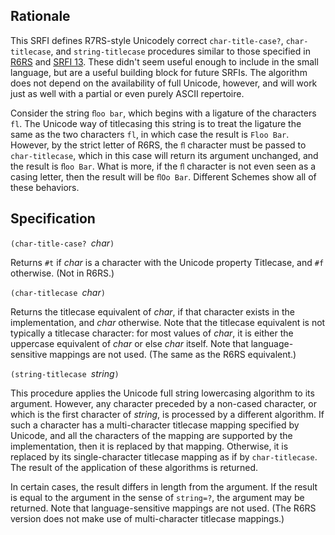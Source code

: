 ## Rationale

This SRFI defines R7RS-style Unicodely correct `char-title-case?`, `char-titlecase`, and `string-titlecase` procedures similar to those specified in [R6RS](http://www.r6rs.org/final/html/r6rs-lib/r6rs-lib-Z-H-2.html#node_sec_1.2) and [SRFI 13](http://srfi.schemers.org/srfi-13/srfi-13.html).  These didn't seem useful enough to include in the small language, but are a useful building block for future SRFIs.  The algorithm does not depend on the availability of full Unicode, however, and will work just as well with a partial or even purely ASCII repertoire.

Consider the string `ﬂoo bar`, which begins with a ligature of the characters `fl`.  The Unicode way of titlecasing this string is to treat the ligature the same as the two characters `fl`, in which case the result is `Floo Bar`.  However, by the strict letter of R6RS, the `ﬂ` character must be passed to `char-titlecase`, which in this case will return its argument unchanged, and the result is `ﬂoo Bar`.  What is more, if the `ﬂ` character is not even seen as a casing letter, then the result will be `ﬂOo Bar`.  Different Schemes show all of these behaviors.

## Specification

`(char-title-case? `*char*`)`

Returns `#t` if *char* is a character with the Unicode property Titlecase, and `#f` otherwise.  (Not in R6RS.)

`(char-titlecase `*char*`)`

Returns the titlecase equivalent of *char*, if that character exists in the implementation, and *char* otherwise.  Note that the titlecase equivalent is not typically a titlecase character: for most values of *char*, it is either the uppercase equivalent of *char* or else *char* itself.  Note that language-sensitive mappings are not used.  (The same as the R6RS equivalent.)

`(string-titlecase `*string*`)`

This procedure applies the Unicode full string lowercasing algorithm to its argument.  However, any character preceded by a non-cased character, or which is the first character of *string*, is processed by a different algorithm.  If such a character has a multi-character titlecase mapping specified by Unicode, and all the characters of the mapping are supported by the implementation, then it is replaced by that mapping.  Otherwise, it is replaced by its single-character titlecase mapping as if by `char-titlecase`.  The result of the application of these algorithms is returned.

In certain cases, the result differs in length from the argument. If the result is equal to the argument in the sense of `string=?`, the argument may be returned. Note that language-sensitive mappings are not used.  (The R6RS version does not make use of multi-character titlecase mappings.)
